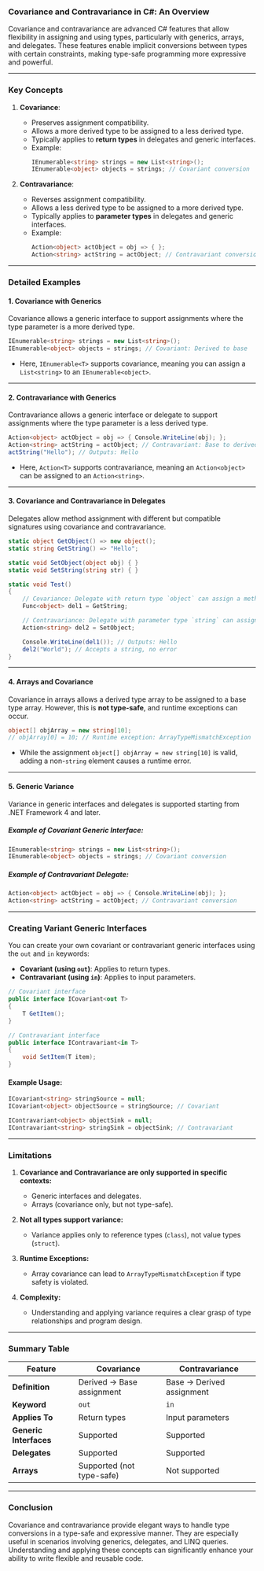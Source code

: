 ### **Covariance and Contravariance in C#: An Overview**

Covariance and contravariance are advanced C# features that allow flexibility in assigning and using types, particularly with generics, arrays, and delegates. These features enable implicit conversions between types with certain constraints, making type-safe programming more expressive and powerful.

---

### **Key Concepts**

1. **Covariance**:
   - Preserves assignment compatibility.
   - Allows a more derived type to be assigned to a less derived type.
   - Typically applies to **return types** in delegates and generic interfaces.
   - Example: 
     ```csharp
     IEnumerable<string> strings = new List<string>();
     IEnumerable<object> objects = strings; // Covariant conversion
     ```

2. **Contravariance**:
   - Reverses assignment compatibility.
   - Allows a less derived type to be assigned to a more derived type.
   - Typically applies to **parameter types** in delegates and generic interfaces.
   - Example:
     ```csharp
     Action<object> actObject = obj => { };
     Action<string> actString = actObject; // Contravariant conversion
     ```

---

### **Detailed Examples**

#### **1. Covariance with Generics**
Covariance allows a generic interface to support assignments where the type parameter is a more derived type.

```csharp
IEnumerable<string> strings = new List<string>();
IEnumerable<object> objects = strings; // Covariant: Derived to base
```

- Here, `IEnumerable<T>` supports covariance, meaning you can assign a `List<string>` to an `IEnumerable<object>`.

---

#### **2. Contravariance with Generics**
Contravariance allows a generic interface or delegate to support assignments where the type parameter is a less derived type.

```csharp
Action<object> actObject = obj => { Console.WriteLine(obj); };
Action<string> actString = actObject; // Contravariant: Base to derived
actString("Hello"); // Outputs: Hello
```

- Here, `Action<T>` supports contravariance, meaning an `Action<object>` can be assigned to an `Action<string>`.

---

#### **3. Covariance and Contravariance in Delegates**
Delegates allow method assignment with different but compatible signatures using covariance and contravariance.

```csharp
static object GetObject() => new object();
static string GetString() => "Hello";

static void SetObject(object obj) { }
static void SetString(string str) { }

static void Test()
{
    // Covariance: Delegate with return type `object` can assign a method returning `string`.
    Func<object> del1 = GetString;

    // Contravariance: Delegate with parameter type `string` can assign a method taking `object`.
    Action<string> del2 = SetObject;

    Console.WriteLine(del1()); // Outputs: Hello
    del2("World"); // Accepts a string, no error
}
```

---

#### **4. Arrays and Covariance**
Covariance in arrays allows a derived type array to be assigned to a base type array. However, this is **not type-safe**, and runtime exceptions can occur.

```csharp
object[] objArray = new string[10];
// objArray[0] = 10; // Runtime exception: ArrayTypeMismatchException
```

- While the assignment `object[] objArray = new string[10]` is valid, adding a non-`string` element causes a runtime error.

---

#### **5. Generic Variance**
Variance in generic interfaces and delegates is supported starting from .NET Framework 4 and later.

##### Example of Covariant Generic Interface:
```csharp
IEnumerable<string> strings = new List<string>();
IEnumerable<object> objects = strings; // Covariant conversion
```

##### Example of Contravariant Delegate:
```csharp
Action<object> actObject = obj => { Console.WriteLine(obj); };
Action<string> actString = actObject; // Contravariant conversion
```

---

### **Creating Variant Generic Interfaces**

You can create your own covariant or contravariant generic interfaces using the `out` and `in` keywords:

- **Covariant (using `out`)**: Applies to return types.
- **Contravariant (using `in`)**: Applies to input parameters.

```csharp
// Covariant interface
public interface ICovariant<out T>
{
    T GetItem();
}

// Contravariant interface
public interface IContravariant<in T>
{
    void SetItem(T item);
}
```

#### Example Usage:

```csharp
ICovariant<string> stringSource = null;
ICovariant<object> objectSource = stringSource; // Covariant

IContravariant<object> objectSink = null;
IContravariant<string> stringSink = objectSink; // Contravariant
```

---

### **Limitations**

1. **Covariance and Contravariance are only supported in specific contexts:**
   - Generic interfaces and delegates.
   - Arrays (covariance only, but not type-safe).

2. **Not all types support variance:**
   - Variance applies only to reference types (`class`), not value types (`struct`).

3. **Runtime Exceptions:**
   - Array covariance can lead to `ArrayTypeMismatchException` if type safety is violated.

4. **Complexity:**
   - Understanding and applying variance requires a clear grasp of type relationships and program design.

---

### **Summary Table**

| Feature                | Covariance                | Contravariance            |
| ---------------------- | ------------------------- | ------------------------- |
| **Definition**         | Derived → Base assignment | Base → Derived assignment |
| **Keyword**            | `out`                     | `in`                      |
| **Applies To**         | Return types              | Input parameters          |
| **Generic Interfaces** | Supported                 | Supported                 |
| **Delegates**          | Supported                 | Supported                 |
| **Arrays**             | Supported (not type-safe) | Not supported             |

---

### **Conclusion**

Covariance and contravariance provide elegant ways to handle type conversions in a type-safe and expressive manner. They are especially useful in scenarios involving generics, delegates, and LINQ queries. Understanding and applying these concepts can significantly enhance your ability to write flexible and reusable code.